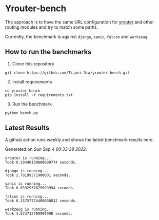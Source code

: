 # Yrouter-bench

The approach is to have the same URL configuration for [yrouter](https://github.com/Tijani-Dia/yrouter) and other routing modules and try to match some paths.

Currently, the benchmark is against `django`, `sanic`, `falcon` and `werkzeug`.

## How to run the benchmarks

1. Clone this repository

```shell
git clone https://github.com/Tijani-Dia/yrouter-bench.git
```

2. Install requirements

```shell
cd yrouter-bench
pip install -r requirements.txt
```

3. Run the benchmark

```shell
python bench.py
```

## Latest Results

A github action runs weekly and shows the latest benchmark results here.

Generated on *Sun Sep  4 00:33:38 2022*:

```shell
yrouter is running...
Took 0.19448139800000774 seconds.

django is running...
Took 2.70199571900001 seconds.

sanic is running...
Took 0.6392937829999994 seconds.

falcon is running...
Took 0.15757774400000812 seconds.

werkzeug is running...
Took 1.523712709999998 seconds.

```